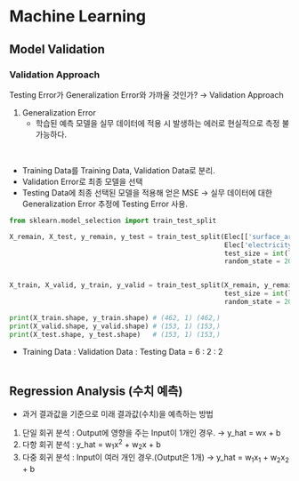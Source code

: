 # Machine Learning
## Model Validation
### Validation Approach
Testing Error가 Generalization Error와 가까울 것인가? &rarr; Validation Approach
1. Generalization Error
   - 학습된 예측 모델을 실무 데이터에 적용 시 발생하는 에러로 현실적으로 측정 불가능하다.
<br>

- Training Data를 Training Data, Validation Data로 분리.
- Validation Error로 최종 모델을 선택
- Testing Data에 최종 선택된 모델을 적용해 얻은 MSE &rarr; 실무 데이터에 대한 Generalization Error 추정에 Testing Error 사용.

```python
from sklearn.model_selection import train_test_split

X_remain, X_test, y_remain, y_test = train_test_split(Elec[['surface_area']],
                                                      Elec['electricity'],
                                                      test_size = int(len(Elec) * 0.2),
                                                      random_state = 2045)


X_train, X_valid, y_train, y_valid = train_test_split(X_remain, y_remain,
                                                      test_size = int(len(Elec) * 0.2),
                                                      random_state = 2045)

print(X_train.shape, y_train.shape) # (462, 1) (462,)
print(X_valid.shape, y_valid.shape) # (153, 1) (153,)
print(X_test.shape, y_test.shape)   # (153, 1) (153,)            
```
- Training Data : Validation Data : Testing Data = 6 : 2 : 2
<br><br>

## Regression Analysis (수치 예측)
- 과거 결과값을 기준으로 미래 결과값(수치)을 예측하는 방법 
1. 단일 회귀 분석 : Output에 영향을 주는 Input이 1개인 경우. &rarr; y_hat = wx + b
2. 다항 회귀 분석 : y_hat = w<sub>1</sub>x<sup>2</sup> + w<sub>2</sub>x + b
3. 다중 회귀 분석 : Input이 여러 개인 경우.(Output은 1개) &rarr; y_hat = w<sub>1</sub>x<sub>1</sub> + w<sub>2</sub>x<sub>2</sub> + b
